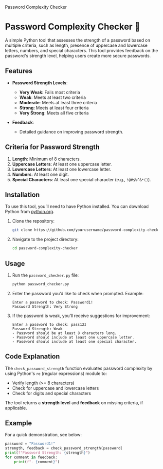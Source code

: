 
Password Complexity Checker
# Password Complexity Checker 🔐

A simple Python tool that assesses the strength of a password based on multiple criteria, such as length, presence of uppercase and lowercase letters, numbers, and special characters. This tool provides feedback on the password's strength level, helping users create more secure passwords.

## Features

- **Password Strength Levels**:
  - **Very Weak**: Fails most criteria
  - **Weak**: Meets at least two criteria
  - **Moderate**: Meets at least three criteria
  - **Strong**: Meets at least four criteria
  - **Very Strong**: Meets all five criteria

- **Feedback**:
  - Detailed guidance on improving password strength.

## Criteria for Password Strength

1. **Length**: Minimum of 8 characters.
2. **Uppercase Letters**: At least one uppercase letter.
3. **Lowercase Letters**: At least one lowercase letter.
4. **Numbers**: At least one digit.
5. **Special Characters**: At least one special character (e.g., `!@#$%^&*()`).

## Installation

To use this tool, you’ll need to have Python installed. You can download Python from [python.org](https://www.python.org/downloads/).

1. Clone the repository:
    ```bash
    git clone https://github.com/yourusername/password-complexity-checker.git
    ```

2. Navigate to the project directory:
    ```bash
    cd password-complexity-checker
    ```

## Usage

1. Run the `password_checker.py` file:
    ```bash
    python password_checker.py
    ```

2. Enter the password you’d like to check when prompted. Example:

    ```plaintext
    Enter a password to check: Password1!
    Password Strength: Very Strong
    ```

3. If the password is weak, you’ll receive suggestions for improvement:

    ```plaintext
    Enter a password to check: pass123
    Password Strength: Weak
    - Password should be at least 8 characters long.
    - Password should include at least one uppercase letter.
    - Password should include at least one special character.
    ```

## Code Explanation

The `check_password_strength` function evaluates password complexity by using Python's `re` (regular expressions) module to:
- Verify length (>= 8 characters)
- Check for uppercase and lowercase letters
- Check for digits and special characters

The tool returns a **strength level** and **feedback** on missing criteria, if applicable.

## Example

For a quick demonstration, see below:

```python
password = "Password1!"
strength, feedback = check_password_strength(password)
print(f"Password Strength: {strength}")
for comment in feedback:
    print(f"- {comment}")

